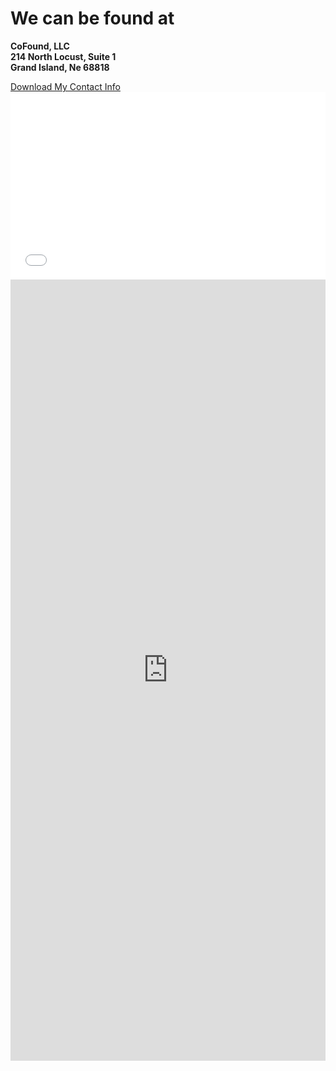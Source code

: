 # We can be found at

**CoFound, LLC**  
**214 North Locust, Suite 1**  
**Grand Island, Ne 68818**

<a href="_media/vcard.vcf">
Download My Contact Info
</a>

<iframe width="100%" height="300" style="border:none;" src="map.html" /></iframe>

<iframe width="100%" height="1250" style="border:none;" src="https://forms.monday.com/forms/embed/7d8472097f76ef12a89f41d2e577c3bf " /></iframe>
